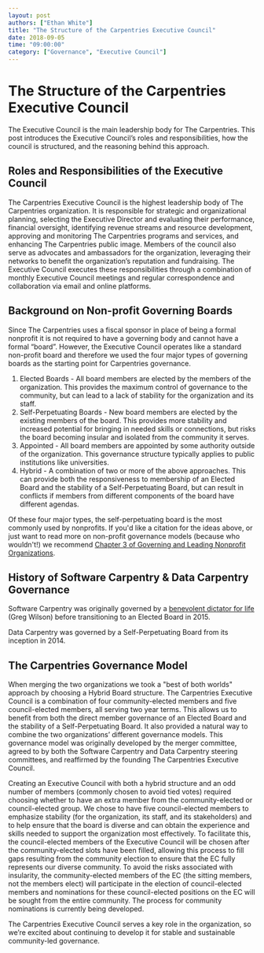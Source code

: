 ```yaml
---
layout: post
authors: ["Ethan White"]
title: "The Structure of the Carpentries Executive Council"
date: 2018-09-05
time: "09:00:00"
category: ["Governance", "Executive Council"]
---
```


# The Structure of the Carpentries Executive Council

The Executive Council is the main leadership body for The Carpentries. This post introduces the Executive Council’s roles and responsibilities, how the council is structured, and the reasoning behind this approach. 

## Roles and Responsibilities of the Executive Council

The Carpentries Executive Council is the highest leadership body of The Carpentries organization. It is responsible for strategic and organizational planning, selecting the Executive Director and evaluating their performance, financial oversight, identifying revenue streams and resource development, approving and monitoring The Carpentries programs and services, and enhancing The Carpentries public image. Members of the council also serve as advocates and ambassadors for the organization, leveraging their networks to benefit the organization’s reputation and fundraising. The Executive Council executes these responsibilities through a combination of monthly Executive Council meetings and regular correspondence and collaboration via email and online platforms.

## Background on Non-profit Governing Boards

Since The Carpentries uses a fiscal sponsor in place of being a formal nonprofit it is not required to have a governing body and cannot have a formal “board”. However, the Executive Council operates like a standard non-profit board and therefore we used the four major types of governing boards as the starting point for Carpentries governance.

1. Elected Boards - All board members are elected by the members of the organization. This provides the maximum control of governance to the community, but can lead to a lack of stability for the organization and its staff.
2. Self-Perpetuating Boards - New board members are elected by the existing members of the board. This provides more stability and increased potential for bringing in needed skills or connections, but risks the board becoming insular and isolated from the community it serves.
3. Appointed - All board members are appointed by some authority outside of the organization. This governance structure typically applies to public institutions like universities.
4. Hybrid - A combination of two or more of the above approaches. This can provide both the responsiveness to membership of an Elected Board and the stability of a Self-Perpetuating Board, but can result in conflicts if members from different components of the board have different agendas.

Of these four major types, the self-perpetuating board is the most commonly used by nonprofits. If you'd like a citation for the ideas above, or just want to read more on non-profit governance models (because who wouldn't!) we recommend [Chapter 3 of Governing and Leading Nonprofit Organizations](https://www.sagepub.com/sites/default/files/upm-binaries/23270_Chapter_3___Nonprofit_Governing_Boards.pdf).

## History of Software Carpentry & Data Carpentry Governance

Software Carpentry was originally governed by a [benevolent dictator for life](https://en.wikipedia.org/wiki/Benevolent_dictator_for_life) (Greg Wilson) before transitioning to an Elected Board in 2015.

Data Carpentry was governed by a Self-Perpetuating Board from its inception in 2014.

## The Carpentries Governance Model

When merging the two organizations we took a "best of both worlds" approach by choosing a Hybrid Board structure. The Carpentries Executive Council is a combination of four community-elected members and five council-elected members, all serving two year terms. This allows us to benefit from both the direct member governance of an Elected Board and the stability of a Self-Perpetuating Board. It also provided a natural way to combine the two organizations’ different governance models. This governance model was originally developed by the merger committee, agreed to by both the Software Carpentry and Data Carpentry steering committees, and reaffirmed by the founding The Carpentries Executive Council.

Creating an Executive Council with both a hybrid structure and an odd number of members (commonly chosen to avoid tied votes) required choosing whether to have an extra member from the community-elected or council-elected group. We chose to have five council-elected members to emphasize stability (for the organization, its staff, and its stakeholders) and to help ensure that the board is diverse and can obtain the experience and skills needed to support the organization most effectively. To facilitate this, the council-elected members of the Executive Council will be chosen after the community-elected slots have been filled, allowing this process to fill gaps resulting from the community election to ensure that the EC fully represents our diverse community. To avoid the risks associated with insularity, the community-elected members of the EC (the sitting members, not the members elect) will participate in the election of council-elected members and nominations for these council-elected positions on the EC will be sought from the entire community. The process for community nominations is currently being developed.

The Carpentries Executive Council serves a key role in the organization, so we’re excited about continuing to develop it for stable and sustainable community-led governance. 
